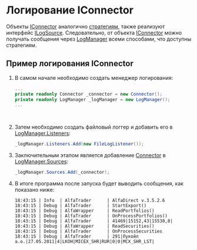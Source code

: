 # Логирование IConnector

Объекты [IConnector](xref:StockSharp.BusinessEntities.IConnector) аналогично [стратегиям](strategy_logging.md), также реализуют интерфейс [ILogSource](xref:StockSharp.Logging.ILogSource). Следовательно, от объекта [IConnector](xref:StockSharp.BusinessEntities.IConnector) можно получать сообщения через [LogManager](xref:StockSharp.Logging.LogManager) всеми способами, что доступны стратегиям. 

## Пример логирования IConnector

1. В самом начале необходимо создать менеджер логирования: 

   ```cs
   ...
   private readonly Connector _connector = new Connector();
   private readonly LogManager _logManager = new LogManager();
   ...
   				
   				
   ```
2. Затем необходимо создать файловый логгер и добавить его в [LogManager.Listeners](xref:StockSharp.Logging.LogManager.Listeners): 

   ```cs
   _logManager.Listeners.Add(new FileLogListener());
   ```
3. Заключительным этапом является добавление [Connector](xref:StockSharp.Algo.Connector) в [LogManager.Sources](xref:StockSharp.Logging.LogManager.Sources): 

   ```cs
   _logManager.Sources.Add(_connector);
   ```
4. В итоге программа после запуска будет выводить сообщения, как показано ниже: 

   ```none
   18:43:15 | Info  | AlfaTrader      | AlfaDirect v.3.5.2.6
   18:43:15 | Debug | AlfaTrader      | StartExport()
   18:43:15 | Debug | AlfaWrapper     | ReadPortfolios()
   18:43:15 | Debug | AlfaTrader      | OnProcessPortfolios()
   18:43:15 | Debug | AlfaTrader      | 41469|15152,43|15530,8|
   18:43:15 | Debug | AlfaWrapper     | ReadSecurities()
   18:43:15 | Debug | AlfaTrader      | OnProcessSecurities
   18:43:15 | Debug | AlfaTrader      | 291|Лукойл а.о.|27.05.2011|4|LKOH|MICEX_SHR|RUR|0|0|MCX_SHR_LST|
   ```
